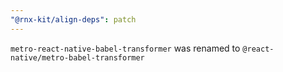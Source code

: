 ```yaml
---
"@rnx-kit/align-deps": patch
---
```


`metro-react-native-babel-transformer` was renamed to `@react-native/metro-babel-transformer`

